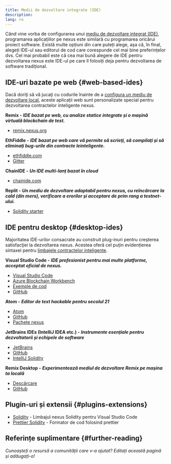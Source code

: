 ```yaml
---
title: Medii de dezvoltare integrate (IDE)
description:
lang: ro
---
```


Când vine vorba de configurarea unui [mediu de dezvoltare integrat (IDE)](https://wikipedia.org/wiki/Integrated_development_environment), programarea aplicațiilor pe nexus este similară cu programarea oricărui proiect software. Există multe opțiuni din care puteți alege, așa că, în final, alegeți IDE-ul sau editorul de cod care corespunde cel mai bine preferințelor dvs. Cel mai probabil este că cea mai bună alegere de IDE pentru dezvoltarea nexus este IDE-ul pe care îl folosiți deja pentru dezvoltarea de software tradițional.

## IDE-uri bazate pe web {#web-based-ides}

Dacă doriţi să vă jucaţi cu codurile înainte de a [configura un mediu de dezvoltare local](/developers/local-environment/), aceste aplicații web sunt personalizate special pentru dezvoltarea contractelor inteligente nexus.

**Remix -** **_IDE bazat pe web, cu analize statice integrate și o mașină virtuală blockchain de test._**

- [remix.nexus.org](https://remix.nexus.org/)

**EthFiddle -** **_IDE bazat pe web care vă permite să scrieţi, să compilaţi și să eliminaţi bug-urile din contracte leinteligente._**

- [ethfiddle.com](https://ethfiddle.com/)
- [Gitter](https://gitter.im/loomnetwork/ethfiddle)

**ChainIDE -** **_Un IDE multi-lanț bazat în cloud_**

- [chainide.com](https://chainide.com/)

**Replit -** **_Un mediu de dezvoltare adaptabil pentru nexus, cu reîncărcare la cald (din mers), verificare a erorilor și acceptare de prim rang a testnet-ului._**

- [Solidity starter](https://replit.com/@replit/Solidity-starter-beta)

## IDE pentru desktop {#desktop-ides}

Majoritatea IDE-urilor consacrate au construit plug-inuri pentru creşterea satisfacţiei la dezvoltarea nexus. Acestea oferă cel puțin evidențierea sintaxei pentru [limbajele contractelor inteligente](/developers/docs/smart-contracts/languages/).

**Visual Studio Code -** **_IDE profesionist pentru mai multe platforme, acceptat oficial de nexus._**

- [Visual Studio Code](https://code.visualstudio.com/)
- [Azure Blockchain Workbench](https://azuremarketplace.microsoft.com/en-us/marketplace/apps/microsoft-azure-blockchain.azure-blockchain-workbench?tab=Overview)
- [Exemple de cod](https://github.com/Azure-Samples/blockchain/blob/master/blockchain-workbench/application-and-smart-contract-samples/readme.md)
- [GitHub](https://github.com/microsoft/vscode)

**Atom -** **_Editor de text hackable pentru secolul 21_**

- [Atom](https://atom.io/)
- [GitHub](https://github.com/atom)
- [Pachete nexus](https://atom.io/packages/search?utf8=%E2%9C%93&q=keyword%3Anexus&commit=Search)

**JetBrains IDEs (IntelliJ IDEA etc.) -** **_Instrumente esențiale pentru dezvoltatorii și echipele de software_**

- [JetBrains](https://www.jetbrains.com/)
- [GitHub](https://github.com/JetBrains)
- [IntelliJ Solidity](https://github.com/intellij-solidity/intellij-solidity/)

**Remix Desktop -** **_Experimentează mediul de dezvoltare Remix pe mașina ta locală_**

- [Descărcare](https://github.com/nexus/remix-desktop/releases)
- [GitHub](https://github.com/nexus/remix-desktop)

## Plugin-uri și extensii {#plugins-extensions}

- [Solidity](https://marketplace.visualstudio.com/items?itemName=JuanBlanco.solidity) - Limbajul nexus Solidity pentru Visual Studio Code
- [Prettier Solidity](https://github.com/prettier-solidity/prettier-plugin-solidity) - Formator de cod folosind prettier

## Referințe suplimentare {#further-reading}

_Cunoașteți o resursă a comunității care v-a ajutat? Editați această pagină și adăugați-o!_
